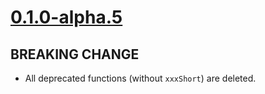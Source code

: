 # [0.1.0-alpha.5]

## BREAKING CHANGE

- All deprecated functions (without `xxxShort`) are deleted.

[0.1.0-alpha.5]: https://github.com/AccelByte/accelbyte-go-modular-sdk/compare/basic-sdk/v0.1.0-alpha.4..basic-sdk/v0.1.0-alpha.5